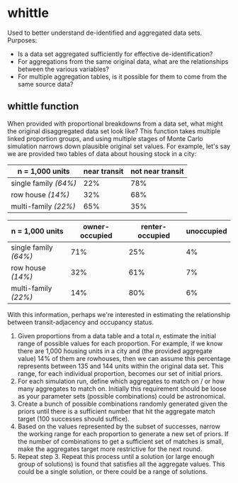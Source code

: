 # whittle
Used to better understand de-identified and aggregated data sets. Purposes:
- Is a data set aggregated sufficiently for effective de-identification?
- For aggregations from the same original data, what are the relationships between the various variables?
- For multiple aggregation tables, is it possible for them to come from the same source data?

## whittle function
When provided with proportional breakdowns from a data set, what might the original disaggregated data set look like? This function takes multiple linked proportion groups, and using multiple stages of Monte Carlo simulation narrows down plausible original set values. For example, let's say we are provided two tables of data about housing stock in a city:

| n = 1,000 units       | near transit | not near transit |
|-----------------------|--------------|------------------|
| single family *(64%)* | 22%          | 78%              |
| row house *(14%)*     | 32%          | 68%              |
| multi-family *(22%)*  | 65%          | 35%              | 

| n = 1,000 units       | owner-occupied | renter-occupied | unoccupied |
|-----------------------|----------------|-----------------|------------|
| single family *(64%)* | 71%            | 25%             | 4%         |
| row house *(14%)*     | 32%            | 61%             | 7%         |
| multi-family *(22%)*  | 14%            | 80%             | 6%         |

With this information, perhaps we're interested in estimating the relationship between transit-adjacency and occupancy status.

1. Given proportions from a data table and a total *n*, estimate the initial range of possible values for each proportion. For example, if we know there are 1,000 housing units in a city and (the provided aggregate value) 14% of them are rowhouses, then we can assume this percentage represents between 135 and 144 units within the original data set. This range, for each individual proportion, becomes our set of initial priors.
2. For each simulation run, define which aggregates to match on / or how many aggregates to match on. Initially this requirement should be loose as your parameter sets (possible combinations) could be astronomical.
3. Create a bunch of possible combinations randomly generated given the priors until there is a sufficient number that hit the aggregate match target (100 successes should suffice).
4. Based on the values represented by the subset of successes, narrow the working range for each proportion to generate a new set of priors. If the number of combinations to get a sufficient set of matches is small, make the aggregates target more restrictive for the next round.
5. Repeat step 3. Repeat this process until a solution (or large enough group of solutions) is found that satisfies all the aggregate values. This could be a single solution, or there could be a range of solutions.
